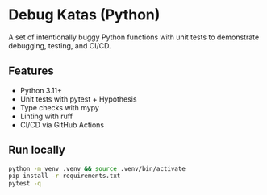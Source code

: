 # Debug Katas (Python)
A set of intentionally buggy Python functions with unit tests to demonstrate debugging, testing, and CI/CD.

## Features
- Python 3.11+
- Unit tests with pytest + Hypothesis
- Type checks with mypy
- Linting with ruff
- CI/CD via GitHub Actions

## Run locally
```bash
python -m venv .venv && source .venv/bin/activate
pip install -r requirements.txt
pytest -q
```
